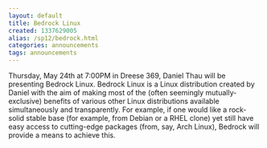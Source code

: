 ```yaml
---
layout: default
title: Bedrock Linux
created: 1337629005
alias: /sp12/bedrock.html
categories: announcements
tags: announcements
---
```

Thursday, May 24th at 7:00PM in Dreese 369, Daniel Thau will be presenting Bedrock Linux.  Bedrock Linux is a Linux distribution created by Daniel with the aim of making most of the (often seemingly mutually-exclusive) benefits of various other Linux distributions available simultaneously and transparently.  For example, if one would like a rock-solid stable base (for example, from Debian or a RHEL clone) yet still have easy access to cutting-edge packages (from, say, Arch Linux), Bedrock will provide a means to achieve this.
